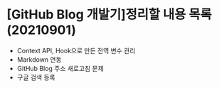 # [GitHub Blog 개발기]정리할 내용 목록(20210901)

- Context API, Hook으로 만든 전역 변수 관리
- Markdown 연동
- GitHub Blog 주소 새로고침 문제
- 구글 검색 등록